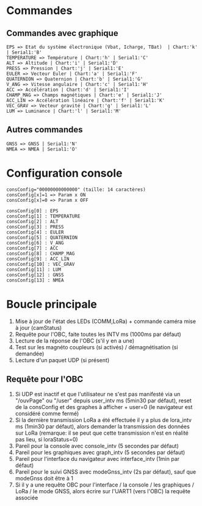 # Commandes
## Commandes avec graphique
    EPS => Etat du système électronique (Vbat, Icharge, TBat)  | Chart:'k' | Serial1:'B'
    TEMPERATURE => Température | Chart:'h' | Serial1:'C'
    ALT => Altitude | Chart:'i' | Serial1:'D'
    PRESS => Pression | Chart:'j' | Serial1:'E'
    EULER => Vecteur Euler | Chart:'a' | Serial1:'F'
    QUATERNION => Quaternion | Chart:'b' | Serial1:'G'
    V_ANG => Vitesse angulaire | Chart:'c' | Serial1:'H'
    ACC => Accélération | Chart:'d' | Serial1:'I'
    CHAMP_MAG => Champs magnétiques | Chart:'e' | Serial1:'J'
    ACC_LIN => Accélération linéaire | Chart:'f' | Serial1:'K'
    VEC_GRAV => Vecteur gravité | Chart:'g' | Serial1:'L'
    LUM => Luminance | Chart:'l' | Serial1:'M'

## Autres commandes
    GNSS => GNSS | Serial1:'N'
    NMEA => NMEA | Serial1:'O'

# Configuration console
    consConfig="00000000000000" (taille: 14 caractères)
    consConfig[x]=1 => Param x ON
    consConfig[x]=0 => Param x OFF

    consConfig[0] : EPS
    consConfig[1] : TEMPERATURE
    consConfig[2] : ALT
    consConfig[3] : PRESS
    consConfig[4] : EULER
    consConfig[5] : QUATERNION
    consConfig[6] : V_ANG
    consConfig[7] : ACC
    consConfig[8] : CHAMP_MAG
    consConfig[9] : ACC_LIN
    consConfig[10] : VEC_GRAV
    consConfig[11] : LUM
    consConfig[12] : GNSS
    consConfig[13] : NMEA
     
# Boucle principale
1. Mise à jour de l'état des LEDs (COMM,LoRa) + commande caméra mise à jour (camStatus)
2. Requête pour l'OBC, faite toutes les INTV ms (1000ms par défaut)
3. Lecture de la réponse de l'OBC (s'il y en a une)
4. Test sur les magnéto coupleurs (si activés) / démagnétisation (si demandée)
5. Lecture d'un paquet UDP (si présent)

## Requête pour l'OBC
1. Si UDP est inactif et que l'utilisateur ne s'est pas manifesté via un "/ouvPage" ou "/user" depuis user_intv ms (5min30 par défaut), reset de la consConfig et des graphes à afficher + user=0 (le navigateur est considéré comme fermé)
2. Si la dernière transmission LoRa a été effectuée il y a plus de lora_intv ms (1min30 par défaut), alors demander la transmission des données sur LoRa (remarque: il se peut que cette transmission n'est en réalité pas lieu, si loraStatus=0)
3. Pareil pour la console avec console_intv (5 secondes par défaut)
4. Pareil pour les graphiques avec graph_intv (5 secondes par défaut)
5. Pareil pour l'interface du navigateur avec interface_intv (1min par défaut)
6. Pareil pour le suivi GNSS avec modeGnss_intv (2s par défaut), sauf que modeGnss doit être à 1
7. Si il y a une requête OBC pour l'interface / la console / les graphiques / LoRa / le mode GNSS, alors écrire sur l'UART1 (vers l'OBC) la requête associée
 